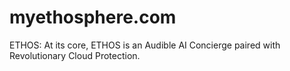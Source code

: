 # myethosphere.com
ETHOS: At its core, ETHOS is an Audible AI Concierge paired with Revolutionary Cloud Protection. 

